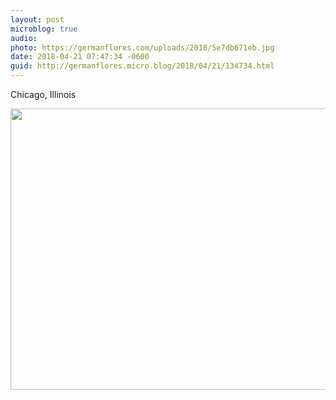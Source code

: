 ```yaml
---
layout: post
microblog: true
audio: 
photo: https://germanflores.com/uploads/2018/5e7db671eb.jpg
date: 2018-04-21 07:47:34 -0600
guid: http://germanflores.micro.blog/2018/04/21/134734.html
---
```

Chicago, Illinois

<img src="https://germanflores.com/uploads/2018/5e7db671eb.jpg" width="600" height="450" />

